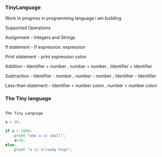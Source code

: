 ### TinyLanguage 

Work in progress in programming language i am building


Supported Operations

Assignment - Integers and Strings

If statement -  If expression: expression

Print statement - print expression colon

Addition - Identifier + number , number + number , Identifier + Identifier

Subtraction -  Identifier - number  , number - number , Identifier - Identifier

Less-than statement  - Identifier < number colon , number < number colon 


### The Tiny language 



```python

The Tiny Language

a = 20;

if a < 1000:
    print "wow a is small";
    a+10;
else:
    print "a is already huge";
